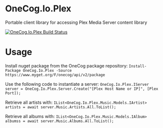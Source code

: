 # OneCog.Io.Plex
Portable client library for accessing Plex Media Server content library

[![OneCog.Io.Plex Build Status](https://www.myget.org/BuildSource/Badge/onecog?identifier=d44960cd-ebaa-41cd-9e30-3e0cb3743399)](https://www.myget.org/)

# Usage
Install nuget package from the OneCog package repository:
```Install-Package OneCog.Io.Plex -Source https://www.myget.org/F/onecog/api/v2/package```

Use the following code to instantiate a server:
```OneCog.Io.Plex.IServer server = OneCog.Io.Plex.Server.Create("[Plex Host Name or IP]", [Plex Port]);```

Retrieve all artists with:
```IList<OneCog.Io.Plex.Music.Models.IArtist> artists = await server.Music.Artists.All.ToList();```

Retrieve all albums with:
```IList<OneCog.Io.Plex.Music.Models.IAlbum> albumss = await server.Music.Albums.All.ToList();```

